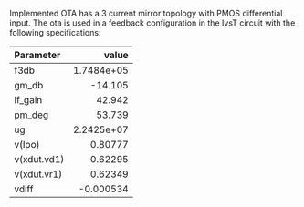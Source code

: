 Implemented OTA has a 3 current mirror topology with PMOS differential input. The ota is used in a feedback configuration in the IvsT circuit with the following specifications:

| Parameter   | value      |
| :--         | --:        |
| f3db        | 1.7484e+05 |
| gm_db       | -14.105    |
| lf_gain     | 42.942     |
| pm_deg      | 53.739     |
| ug          | 2.2425e+07 |
| v(lpo)      | 0.80777    |
| v(xdut.vd1) | 0.62295    |
| v(xdut.vr1) | 0.62349    |
| vdiff       | -0.000534  |

